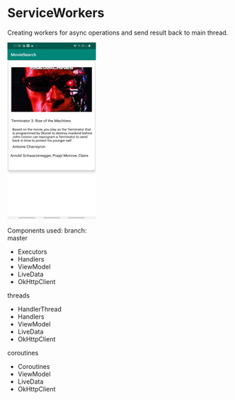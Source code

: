 # ServiceWorkers

Creating workers for async operations and send result back to main thread.

<img src="https://github.com/saketp18/MovieSearch/blob/master/demo/app_3.jpg" width="200" height="400" />

Components used:
branch:  
master
- Executors
- Handlers
- ViewModel
- LiveData
- OkHttpClient

threads
- HandlerThread
- Handlers
- ViewModel
- LiveData
- OkHttpClient

coroutines
- Coroutines
- ViewModel
- LiveData
- OkHttpClient



